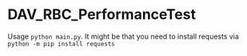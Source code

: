# DAV_RBC_PerformanceTest
Usage `python main.py`. It might be that you need to install requests via `python -m pip install requests`
